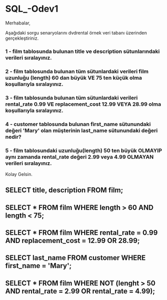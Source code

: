 # SQL_-Odev1
Merhabalar,

Aşağıdaki sorgu senaryolarını dvdrental örnek veri tabanı üzerinden gerçekleştiriniz.

### 1 - film tablosunda bulunan title ve description sütunlarındaki verileri sıralayınız.
### 2 - film tablosunda bulunan tüm sütunlardaki verileri film uzunluğu (length) 60 dan büyük VE 75 ten küçük olma koşullarıyla sıralayınız.
### 3 -  film tablosunda bulunan tüm sütunlardaki verileri rental_rate 0.99 VE replacement_cost 12.99 VEYA 28.99 olma koşullarıyla sıralayınız.
### 4 - customer tablosunda bulunan first_name sütunundaki değeri 'Mary' olan müşterinin last_name sütunundaki değeri nedir?
### 5 - film tablosundaki uzunluğu(length) 50 ten büyük OLMAYIP aynı zamanda rental_rate değeri 2.99 veya 4.99 OLMAYAN verileri sıralayınız.
Kolay Gelsin.

## SELECT title, description FROM film;

## SELECT * FROM film WHERE length > 60 AND length < 75;

## SELECT * FROM film WHERE rental_rate = 0.99 AND replacement_cost = 12.99 OR 28.99;

## SELECT last_name FROM customer WHERE first_name = 'Mary';

## SELECT * FROM film WHERE NOT (lenght > 50 AND rental_rate = 2.99 OR rental_rate = 4.99);

